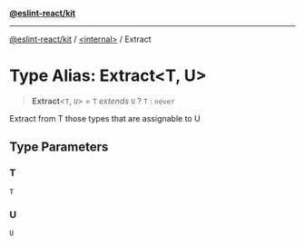 [**@eslint-react/kit**](../../README.md)

***

[@eslint-react/kit](../../README.md) / [\<internal\>](../README.md) / Extract

# Type Alias: Extract\<T, U\>

> **Extract**\<`T`, `U`\> = `T` *extends* `U` ? `T` : `never`

Extract from T those types that are assignable to U

## Type Parameters

### T

`T`

### U

`U`
